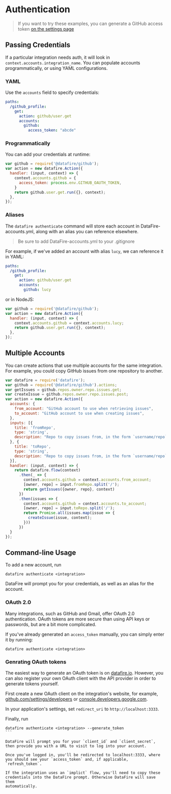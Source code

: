 # Authentication
> If you want to try these examples, you can generate a GitHub
> access token [on the settings page](https://github.com/settings/tokens)

## Passing Credentials

If a particular integration needs auth, it will look in `context.accounts.integration_name`.
You can populate accounts programmatically, or using YAML configurations.

### YAML
Use the `accounts` field to specify credentials:

```yml
paths:
  /github_profile:
    get:
      action: github/user.get
      accounts:
        github:
          access_token: "abcde"
```


### Programmatically

You can add your credentials at runtime:

```js
var github = require('@datafire/github');
var action = new datafire.Action({
  handler: (input, context) => {
    context.accounts.github = {
      access_token: process.env.GITHUB_OAUTH_TOKEN,
    }
    return github.user.get.run({}, context);
  },
});
```

### Aliases
The `datafire authenticate` command will store each account in
DataFire-accounts.yml, along with an alias you can reference elsewhere.

> Be sure to add DataFire-accounts.yml to your .gitignore

For example, if we've added an account with alias `lucy`, we can
reference it in YAML:

```yml
paths:
  /github_profile:
    get:
      action: github/user.get
      accounts:
        github: lucy
```

or in NodeJS:
```js
var github = require('@datafire/github');
var action = new datafire.Action({
  handler: (input, context) => {
    context.accounts.github = context.accounts.lucy;
    return github.user.get.run({}, context);
  },
});
```

## Multiple Accounts
You can create actions that use multiple accounts for the same integration.
For example, you could copy GitHub issues from one repository to another.

```js
var datafire = require('datafire');
var github = require('@datafire/github').actions;
var getIssues = github.repos.owner.repo.issues.get;
var createIssue = github.repos.owner.repo.issues.post;
var action = new datafire.Action({
  accounts: {
    from_account: "GitHub account to use when retrieving issues",
    to_account: "GitHub account to use when creating issues",
  },
  inputs: [{
    title: 'fromRepo',
    type: 'string',
    description: "Repo to copy issues from, in the form `username/repo`",
  }, {
    title: 'toRepo',
    type: 'string',
    description: "Repo to copy issues from, in the form `username/repo`",
  }],
  handler: (input, context) => {
    return datafire.flow(context)
      .then(_ => {
        context.accounts.github = context.accounts.from_account;
        [owner, repo] = input.fromRepo.split('/');
        return getIssues({owner, repo}, context)
      })
      .then(issues => {
        context.accounts.github = context.accounts.to_account;
        [owner, repo] = input.toRepo.split('/');
        return Promise.all(issues.map(issue => {
          createIssue(issue, context);
        }))
      })
  }
});
```

## Command-line Usage

To add a new account, run
```
datafire authenticate <integration>
```
DataFire will prompt you for your credentials, as well as an alias for the account.

###  OAuth 2.0
Many integrations, such as GitHub and Gmail, offer OAuth 2.0
authentication. OAuth tokens are more secure than using
API keys or passwords, but are a bit more complicated.

If you've already generated an `access_token` manually, you can simply
enter it by running:
```
datafire authenticate <integration>
```

### Genrating OAuth tokens

The easiest way to generate an OAuth token is on [datafire.io](https://datafire.io).
However, you can also register your own OAuth client with the API provider
in order to generate tokens yourself.

First create a new OAuth
client on the integration's website, for example,
[github.com/settings/developers](https://github.com/settings/developers)
or
[console.developers.google.com](https://console.developers.google.com).

In your application's settings, set `redirect_uri`
to `http://localhost:3333`.

Finally, run
````
datafire authenticate <integration> --generate_token
```

DataFire will prompt you for your `client_id` and `client_secret`,
then provide you with a URL to visit to log into your account.

Once you've logged in, you'll be redirected to localhost:3333, where
you should see your `access_token` and, if applicable, `refresh_token`.

If the integration uses an `implict` flow, you'll need to copy these
credentials into the DataFire prompt. Otherwise DataFire will save them
automatically.

